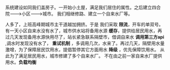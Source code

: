 系统建设如同我们盖房子。一开始小土屋，满足我们居住的属性。之后建立四合院--->小区--->城市。
我们相继修路、建立一个自来水厂等。

人多了，上班高峰期城市主干道越加拥挤。于是 我们采取 **限流**，开车的单双号。
有一天小区自来水没有水了，城市供水站将备用水源 **缓存**，提供给居民用水，再过几天发现备用水源快用尽了，站长紧急联系隔壁市，借调自来水 **调用第三方api** ,调水时发现没有水了， **重试机制** ，多调用几次，水来了。再过几天，隔壁用水量激增，为了保障居民饮用水，提倡暂停其它方面用水 **降级** ，优先保障饮用水。 
从此为了满足居民用水，城市修建了多个自来水厂。 不在由之前一家自来水厂提供用水。**负载均衡**
